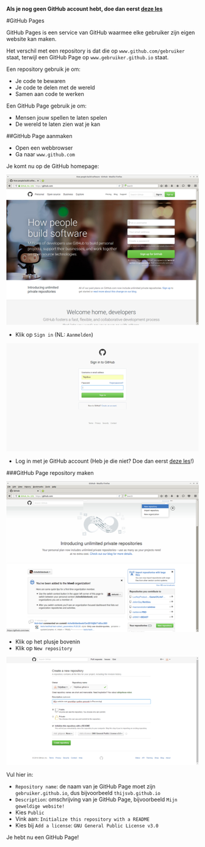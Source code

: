**Als je nog geen GitHub account hebt, doe dan eerst [deze les](GitHub.md)**

#GitHub Pages

GitHub Pages is een service van GitHub waarmee elke gebruiker zijn eigen website kan maken.

Het verschil met een repository is dat die op `www.github.com/gebruiker` staat, terwijl een GitHub Page op `www.gebruiker.github.io` staat.

Een repository gebruik je om:
* Je code te bewaren
* Je code te delen met de wereld
* Samen aan code te werken

Een GitHub Page gebruik je om:
* Mensen jouw spellen te laten spelen
* De wereld te laten zien wat je kan

##GitHub Page aanmaken

* Open een webbrowser
* Ga naar `www.github.com`

Je komt nu op de GitHub homepage:

![GitHub homepage](GitHubHomepage.png)

* Klik op `Sign in` (NL: `Aanmelden`)

![GitHub aanmelden](GitHubSignIn.png)

* Log in met je GitHub account (Heb je die niet? Doe dan eerst [deze les](GitHub.md)!)

###GitHub Page repository maken

![Maak een GitHub](GitHubCreateNewRepository.png)

* Klik op het plusje bovenin
* Klik op `New repository`
 
![Maak GitHub Page repository](GitHubCreatePage.png)

Vul hier in:

 * `Repository name`: de naam van je GitHub Page moet zijn `gebruiker.github.io`, dus bijvoorbeeld `thijsvb.github.io`
 * `Description`: omschrijving van je GitHub Page, bijvoorbeeld `Mijn geweldige website!`
 * Kies `Public`
 * Vink aan: `Initialize this repository with a README`
 * Kies bij `Add a license`: `GNU General Public License v3.0`

Je hebt nu een GitHub Page!

